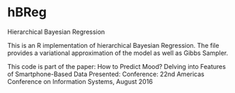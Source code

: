 # hBReg

Hierarchical Bayesian Regression


This is an R implementation of hierarchical Bayesian Regression.
The file provides a variational approximation of the model as well as Gibbs Sampler.

This code is part of the paper:
How to Predict Mood? Delving into Features of Smartphone-Based Data
Presented: Conference: 22nd Americas Conference on Information Systems, August 2016



